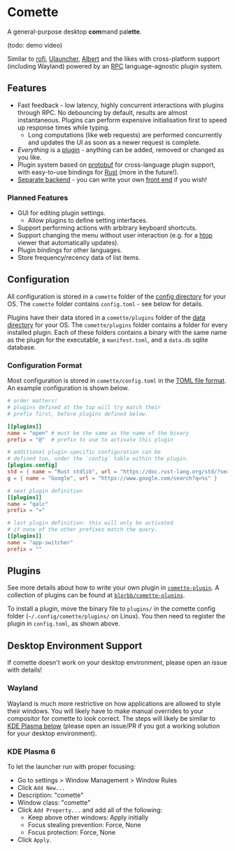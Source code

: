 # Comette

A general-purpose desktop **com**mand pal**ette**.

(todo: demo video)

Similar to [rofi](https://github.com/davatorium/rofi), [Ulauncher](https://github.com/Ulauncher/Ulauncher), [Albert](https://github.com/albertlauncher/albert) and the likes with cross-platform support (including Wayland) powered by an [RPC](https://en.wikipedia.org/wiki/Remote_procedure_call) language-agnostic plugin system.

## Features

-   Fast feedback - low latency, highly concurrent interactions with plugins through RPC. No debouncing by default, results are almost instantaneous. Plugins can perform expensive initialisation first to speed up response times while typing.
    -   Long computations (like web requests) are performed concurrently and updates the UI as soon as a newer request is complete.
-   _Everything_ is a [plugin](https://github.com/blorbb/comette-plugins) - anything can be added, removed or changed as you like.
-   Plugin system based on [protobuf](https://protobuf.dev/) for cross-language plugin support, with easy-to-use bindings for [Rust](./comette-plugin/) (more in the future!).
-   [Separate backend](./comette/) - you can write your own [front end](./comette-tauri/) if you wish!

### Planned Features

-   GUI for editing plugin settings.
    -   Allow plugins to define setting interfaces.
-   Support performing actions with arbitrary keyboard shortcuts.
-   Support changing the menu without user interaction (e.g. for a [htop](https://htop.dev/) viewer that automatically updates).
-   Plugin bindings for other languages.
-   Store frequency/recency data of list items.

## Configuration

All configuration is stored in a `comette` folder of the [config directory](https://docs.rs/dirs/latest/dirs/fn.config_dir.html) for your OS. The `comette` folder contains `config.toml` - see below for details.

Plugins have their data stored in a `comette/plugins` folder of the [data directory](https://docs.rs/dirs/latest/dirs/fn.data_dir.html) for your OS. The `comette/plugins` folder contains a folder for every installed plugin. Each of these folders contains a binary with the same name as the plugin for the executable, a `manifest.toml`, and a `data.db` sqlite database.

### Configuration Format

Most configuration is stored in `comette/config.toml` in the [TOML file format](https://toml.io). An example configuration is shown below.

```toml
# order matters!
# plugins defined at the top will try match their
# prefix first, before plugins defined below.

[[plugins]]
name = "open" # must be the same as the name of the binary
prefix = "@"  # prefix to use to activate this plugin

# additional plugin-specific configuration can be
# defined too, under the `config` table within the plugin.
[plugins.config]
std = { name = "Rust stdlib", url = "https://doc.rust-lang.org/std/?search=%s" }
g = { name = "Google", url = "https://www.google.com/search?q=%s" }

# next plugin definition
[[plugins]]
name = "qalc"
prefix = "="

# last plugin definition: this will only be activated
# if none of the other prefixes match the query.
[[plugins]]
name = "app-switcher"
prefix = ""
```

## Plugins

See more details about how to write your own plugin in [`comette-plugin`](./comette-plugin/). A collection of plugins can be found at [`blorbb/comette-plugins`](https://github.com/blorbb/comette-plugins).

To install a plugin, move the binary file to `plugins/` in the comette config folder (`~/.config/comette/plugins/` on Linux). You then need to register the plugin in `config.toml`, as shown above.

## Desktop Environment Support

If comette doesn't work on your desktop environment, please open an issue with details!

### Wayland

Wayland is much more restrictive on how applications are allowed to style their windows. You will likely have to make manual overrides to your compositor for comette to look correct. The steps will likely be similar to [KDE Plasma below](#kde-plasma-6) (please open an issue/PR if you got a working solution for your desktop environment).

### KDE Plasma 6

To let the launcher run with proper focusing:

-   Go to settings > Window Management > Window Rules
-   Click `Add New...`
-   Description: "comette"
-   Window class: "comette"
-   Click `Add Property...` and add all of the following:
    -   Keep above other windows: Apply initially
    -   Focus stealing prevention: Force, None
    -   Focus protection: Force, None
-   Click `Apply`.

